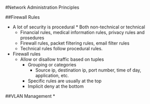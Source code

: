 #Network Administration Principles

##Firewall Rules
* A lot of security is procedural
        * Both non-technical or technical
    * Financial rules, medical information rules, privacy rules and prosedures
    * Firewall rules, packet filtering rules, email filter rules
    * Technical rules follow procedural rules.
* Firewall rules
    * Allow or disallow traffic based on tuples
        * Grouping or categories
            * Source ip, destination ip, port number, time of day, application, etc.
        * Specific rules are usually at the top
        * Implicit deny at the bottom

##VLAN Management
*

